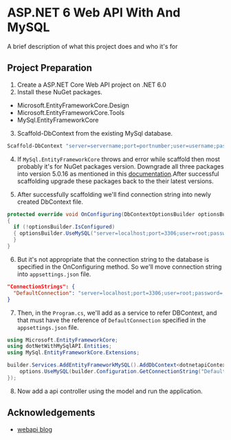 
# ASP.NET 6 Web API With And MySQL

A brief description of what this project does and who it's for


## Project Preparation

1. Create a ASP.NET Core Web API project on .NET 6.0
2. Install these NuGet packages.
- Microsoft.EntityFrameworkCore.Design
- Microsoft.EntityFrameworkCore.Tools
- MySql.EntityFrameworkCore

3. Scaffold-DbContext from the existing MySql database.
```bash
Scaffold-DbContext "server=servername;port=portnumber;user=username;password=pass;database=databasename" MySql.EntityFrameworkCore -OutputDir Entities -f
```
4. If `MySql.EntityFrameworkCore` throws and error while scaffold then most probably it's for NuGet packages version.
Downgrade all three packages into version 5.0.16 as mentioned in this [documentation](https://dev.mysql.com/doc/connector-net/en/connector-net-entityframework-core-scaffold-example.html).After successful scaffolding upgrade these packages back to the their latest versions.

5. After successfully scaffolding we'll find connection string into newly created DbContext file.
```cs
protected override void OnConfiguring(DbContextOptionsBuilder optionsBuilder)
{
  if (!optionsBuilder.IsConfigured)
  { optionsBuilder.UseMySQL("server=localhost;port=3306;user=root;password=;database=database");
  }
}
```
6. But it's not appropriate that the connection string to the database is specified in the OnConfiguring method. So we'll move connection string into `appsettings.json` file.
```json
"ConnectionStrings": {
  "DefaultConnection": "server=localhost;port=3306;user=root;password=;database=demo;"
}
```
7. Then, in the `Program.cs`, we'll add as a service to refer DBContext, and that must have the reference of `DefaultConnection` specified in the `appsettings.json` file.
```cs
using Microsoft.EntityFrameworkCore;
using dotNetWithMySqlAPI.Entities;
using MySql.EntityFrameworkCore.Extensions;

builder.Services.AddEntityFrameworkMySQL().AddDbContext<dotnetapiContext>(options => {
    options.UseMySQL(builder.Configuration.GetConnectionString("DefaultConnection"));
});
```
8. Now add a api controller using the model and run the application.


## Acknowledgements

 - [webapi blog](https://www.c-sharpcorner.com/article/rest-api-with-asp-net-6-and-mysql/)
 